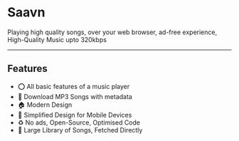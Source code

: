 # Saavn

 <p>Playing high quality songs, over your web browser, ad-free experience, High-Quality Music upto 320kbps</p>
 
---

## Features
- ⭕ All basic features of a music player
- :green_apple: Download MP3 Songs with metadata
- 🏠 Modern Design
- 📱 Simplified Design for Mobile Devices
- ♻ No ads, Open-Source, Optimised Code
- 🎵 Large Library of Songs, Fetched Directly
  

  

